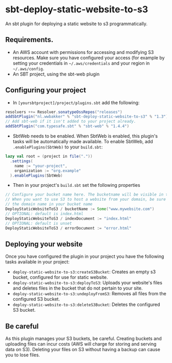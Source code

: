 # sbt-deploy-static-website-to-s3
An sbt plugin for deploying a static website to s3 programmatically.

## Requirements.
- An AWS account with permissions for accessing and modifying S3 resources. Make sure you have configured your access
(for example by setting your credentials in `~/.aws/credentials` and your region in `~/.aws/config`.
- An SBT project, using the sbt-web plugin

## Configuring your project
- In `[yoursbtproject]/project/plugins.sbt` add the following:
```sbt
resolvers ++= Resolver.sonatypeOssRepos("releases")
addSbtPlugin("nl.wwbakker" % "sbt-deploy-static-website-to-s3" % "1.3")
// Add sbt-web if it isn't added to your project already.
addSbtPlugin("com.typesafe.sbt" % "sbt-web" % "1.4.4")
```
- SbtWeb needs to be enabled. When SbtWeb is enabled, this plugin's
 tasks will be automatically made available. To enable SbtWeb, add `.enablePlugins(SbtWeb)` to your `build.sbt`:
```sbt
lazy val root = (project in file("."))
  .settings(
    name := "your-project",
    organization := "org.example"
  ).enablePlugins(SbtWeb)
```
- Then in your project's `build.sbt` set the following properties
```sbt
// Configure your bucket name here. The bucketname will be visible in the URL.
// When you want to use S3 to host a website from your domain, be sure to mirror
// the domain name in your bucket name
DeployStaticWebsiteToS3 / bucketName := Some("www.mywebsite.com")
// OPTIONAL: default is index.html
DeployStaticWebsiteToS3 / indexDocument := "index.html"
// OPTIONAL: default is unset
DeployStaticWebsiteToS3 / errorDocument := "error.html"
```

## Deploying your website
Once you have configured the plugin in your project you have the
following tasks available in your project:
- `deploy-static-website-to-s3:createS3Bucket`: Creates an empty s3 bucket, configured for use for static website.
- `deploy-static-website-to-s3:deployToS3`: Uploads your website's files and deletes files in the bucket that do not pertain to your site.
- `deploy-static-website-to-s3:undeployFromS3`: Removes all files from the configured S3 bucket.
- `deploy-static-website-to-s3:deleteS3Bucket`: Deletes the configured S3 bucket.

## Be careful
As this plugin manages your S3 buckets, be careful. Creating buckets and uploading files can
incur costs (AWS will charge for storing and serving data on S3).
Deleting your files on S3 without having a backup can cause you to lose files.